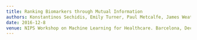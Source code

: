 ```yaml
---
title: Ranking Biomarkers through Mutual Information
authors: Konstantinos Sechidis, Emily Turner, Paul Metcalfe, James Weatherall and Gavin Brown
date: 2016-12-8
venue: NIPS Workshop on Machine Learning for Healthcare. Barcelona, December
---
```

